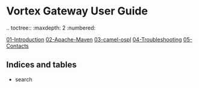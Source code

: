 Vortex Gateway User Guide
=========================

.. toctree::
   :maxdepth: 2
   :numbered:
   
   [01-Introduction](01-Introduction.md)
   [02-Apache-Maven](02-Apache-Maven.md)
   [03-camel-ospl](03-camel-ospl.md)
   [04-Troubleshooting](04-Troubleshooting.md)
   [05-Contacts](05-Contacts.md)

Indices and tables
------------------

-   search

